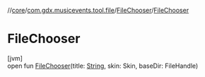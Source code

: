 //[core](../../../index.md)/[com.gdx.musicevents.tool.file](../index.md)/[FileChooser](index.md)/[FileChooser](-file-chooser.md)

# FileChooser

[jvm]\
open fun [FileChooser](-file-chooser.md)(title: [String](https://docs.oracle.com/javase/8/docs/api/java/lang/String.html), skin: Skin, baseDir: FileHandle)
